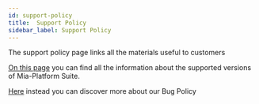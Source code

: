 ```yaml
---
id: support-policy
title:  Support Policy
sidebar_label: Support Policy
---
```

The support policy page links all the materials useful to customers

[On this page](../info/version_policy) you can find all the information about the supported versions of Mia-Platform Suite.

[Here](../info/bug_policy) instead you can discover more about our Bug Policy

